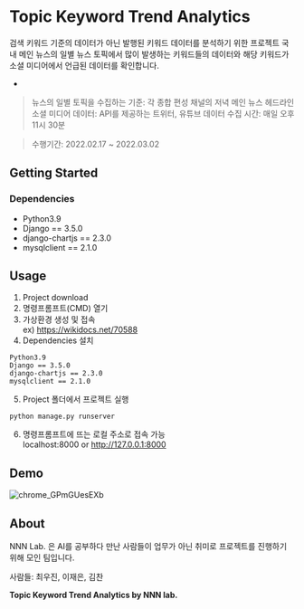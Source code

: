 # Topic Keyword Trend Analytics

검색 키워드 기준의 데이터가 아닌 발행된 키워드 데이터를 분석하기 위한 프로젝트
국내 메인 뉴스의 일별 뉴스 토픽에서 많이 발생하는 키워드들의 데이터와 해당 키워드가 소셜 미디어에서 언급된 데이터를 확인합니다.

* 
> 뉴스의 일별 토픽을 수집하는 기준: 각 종합 편성 채널의 저녁 메인 뉴스 헤드라인
> 소셜 미디어 데이터: API를 제공하는 트위터, 유튜브
> 데이터 수집 시간: 매일 오후 11시 30분
  
> 수행기간: 2022.02.17 ~ 2022.03.02

## Getting Started
### Dependencies

* Python3.9
* Django == 3.5.0
* django-chartjs == 2.3.0
* mysqlclient == 2.1.0

## Usage
1. Project download
2. 명령프롬프트(CMD) 열기
3. 가상환경 생성 및 접속   
ex) https://wikidocs.net/70588
5. Dependencies 설치
```
Python3.9
Django == 3.5.0
django-chartjs == 2.3.0
mysqlclient == 2.1.0
```
5. Project 폴더에서 프로젝트 실행
```
python manage.py runserver
```
6. 명령프롬프트에 뜨는 로컬 주소로 접속 가능   
localhost:8000 or http://127.0.0.1:8000

## Demo
![chrome_GPmGUesEXb](https://user-images.githubusercontent.com/89976847/156387736-9b80ca81-55e5-4db7-99e8-65c3bdc4ef7c.gif)

## About
NNN Lab. 은 AI를 공부하다 만난 사람들이 업무가 아닌 취미로 프로젝트를 진행하기 위해 모인 팀입니다.

사람들: 최우진, 이재은, 김찬

**Topic Keyword Trend Analytics by NNN lab.**
